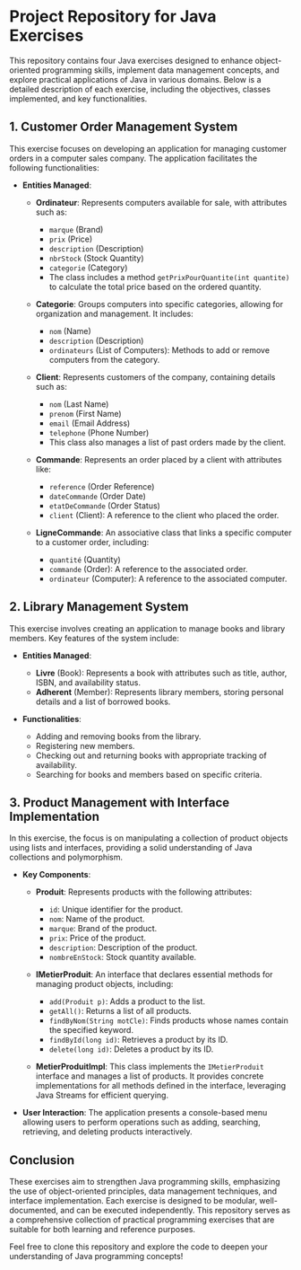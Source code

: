 # Project Repository for Java Exercises

This repository contains four Java exercises designed to enhance object-oriented programming skills, implement data management concepts, and explore practical applications of Java in various domains. Below is a detailed description of each exercise, including the objectives, classes implemented, and key functionalities.

## 1. Customer Order Management System
This exercise focuses on developing an application for managing customer orders in a computer sales company. The application facilitates the following functionalities:

- **Entities Managed**:
  - **Ordinateur**: Represents computers available for sale, with attributes such as:
    - `marque` (Brand)
    - `prix` (Price)
    - `description` (Description)
    - `nbrStock` (Stock Quantity)
    - `categorie` (Category)
    - The class includes a method `getPrixPourQuantite(int quantite)` to calculate the total price based on the ordered quantity.
  
  - **Categorie**: Groups computers into specific categories, allowing for organization and management. It includes:
    - `nom` (Name)
    - `description` (Description)
    - `ordinateurs` (List of Computers): Methods to add or remove computers from the category.

  - **Client**: Represents customers of the company, containing details such as:
    - `nom` (Last Name)
    - `prenom` (First Name)
    - `email` (Email Address)
    - `telephone` (Phone Number)
    - This class also manages a list of past orders made by the client.

  - **Commande**: Represents an order placed by a client with attributes like:
    - `reference` (Order Reference)
    - `dateCommande` (Order Date)
    - `etatDeCommande` (Order Status)
    - `client` (Client): A reference to the client who placed the order.

  - **LigneCommande**: An associative class that links a specific computer to a customer order, including:
    - `quantité` (Quantity)
    - `commande` (Order): A reference to the associated order.
    - `ordinateur` (Computer): A reference to the associated computer.

## 2. Library Management System
This exercise involves creating an application to manage books and library members. Key features of the system include:

- **Entities Managed**:
  - **Livre** (Book): Represents a book with attributes such as title, author, ISBN, and availability status.
  - **Adherent** (Member): Represents library members, storing personal details and a list of borrowed books.

- **Functionalities**:
  - Adding and removing books from the library.
  - Registering new members.
  - Checking out and returning books with appropriate tracking of availability.
  - Searching for books and members based on specific criteria.

## 3. Product Management with Interface Implementation
In this exercise, the focus is on manipulating a collection of product objects using lists and interfaces, providing a solid understanding of Java collections and polymorphism. 

- **Key Components**:
  - **Produit**: Represents products with the following attributes:
    - `id`: Unique identifier for the product.
    - `nom`: Name of the product.
    - `marque`: Brand of the product.
    - `prix`: Price of the product.
    - `description`: Description of the product.
    - `nombreEnStock`: Stock quantity available.

  - **IMetierProduit**: An interface that declares essential methods for managing product objects, including:
    - `add(Produit p)`: Adds a product to the list.
    - `getAll()`: Returns a list of all products.
    - `findByNom(String motCle)`: Finds products whose names contain the specified keyword.
    - `findById(long id)`: Retrieves a product by its ID.
    - `delete(long id)`: Deletes a product by its ID.

  - **MetierProduitImpl**: This class implements the `IMetierProduit` interface and manages a list of products. It provides concrete implementations for all methods defined in the interface, leveraging Java Streams for efficient querying.

- **User Interaction**: The application presents a console-based menu allowing users to perform operations such as adding, searching, retrieving, and deleting products interactively.



## Conclusion
These exercises aim to strengthen Java programming skills, emphasizing the use of object-oriented principles, data management techniques, and interface implementation. Each exercise is designed to be modular, well-documented, and can be executed independently. This repository serves as a comprehensive collection of practical programming exercises that are suitable for both learning and reference purposes.

Feel free to clone this repository and explore the code to deepen your understanding of Java programming concepts!
